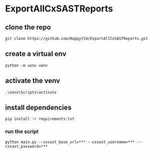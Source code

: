 # ExportAllCxSASTReports

## clone the repo
`git clone https://github.com/HappyY19/ExportAllCxSASTReports.git`

## create a virtual env

`python -m venv venv`

## activate the venv

`.\venv\Scripts\activate`

## install dependencies

`pip install -r requirements.txt`

### run the script

`python main.py --cxsast_base_url=*** --cxsast_username=*** --cxsast_password=***` 